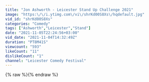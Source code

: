 ```yaml
---
title: "Jon Ashworth - Leicester Stand Up Challenge 2021"
image: "https:\/\/i.ytimg.com\/vi\/shrKd00S8Xs\/hqdefault.jpg"
vid_id: "shrKd00S8Xs"
categories: "Comedy"
tags: ["Ashworth","Leicester","Stand"]
date: "2021-11-05T22:24:56+03:00"
vid_date: "2021-11-04T14:32:49Z"
duration: "PT8M41S"
viewcount: "593"
likeCount: "11"
dislikeCount: "1"
channel: "Leicester Comedy Festival"
---
```

{% raw %}{% endraw %}
